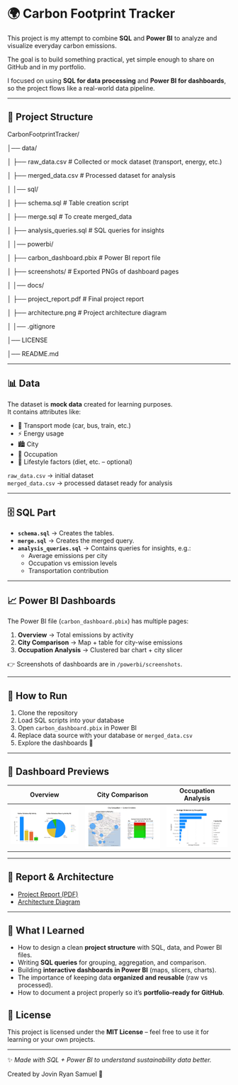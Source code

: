 # 🌍 Carbon Footprint Tracker

This project is my attempt to combine **SQL** and **Power BI** to analyze and visualize everyday carbon emissions.  

The goal is to build something practical, yet simple enough to share on GitHub and in my portfolio.

I focused on using **SQL for data processing** and **Power BI for dashboards**, so the project flows like a real-world data pipeline.

---

## 📂 Project Structure

CarbonFootprintTracker/

│── data/

│ ├── raw_data.csv # Collected or mock dataset (transport, energy, etc.)

│ ├── merged_data.csv # Processed dataset for analysis

│
│── sql/

│ ├── schema.sql # Table creation script

│ ├── merge.sql # To create merged_data

│ ├── analysis_queries.sql # SQL queries for insights

│
│── powerbi/

│ ├── carbon_dashboard.pbix # Power BI report file

│ ├── screenshots/ # Exported PNGs of dashboard pages

│
│── docs/

│ ├── project_report.pdf # Final project report

│ ├── architecture.png # Project architecture diagram

│
│── .gitignore

│── LICENSE

│── README.md



---

## 📊 Data

The dataset is **mock data** created for learning purposes.  
It contains attributes like:

- 🚗 Transport mode (car, bus, train, etc.)
- ⚡ Energy usage
- 🏙️ City
- 👔 Occupation
- 🌱 Lifestyle factors (diet, etc. – optional)

`raw_data.csv` → initial dataset  
`merged_data.csv` → processed dataset ready for analysis

---

## 🗄️ SQL Part

- **`schema.sql`** → Creates the tables.  
- **`merge.sql`** → Creates the merged query.  
- **`analysis_queries.sql`** → Contains queries for insights, e.g.:
  - Average emissions per city  
  - Occupation vs emission levels  
  - Transportation contribution  

---

## 📈 Power BI Dashboards

The Power BI file (`carbon_dashboard.pbix`) has multiple pages:

1. **Overview** → Total emissions by activity  
2. **City Comparison** → Map + table for city-wise emissions  
3. **Occupation Analysis** → Clustered bar chart + city slicer  

👉 Screenshots of dashboards are in `/powerbi/screenshots`.

---

## 🚀 How to Run

1. Clone the repository  
2. Load SQL scripts into your database  
3. Open `carbon_dashboard.pbix` in Power BI  
4. Replace data source with your database or `merged_data.csv`  
5. Explore the dashboards 🎉  

---

## 📸 Dashboard Previews

| Overview | City Comparison | Occupation Analysis |
|----------|----------------|----------------------|
| ![Overview](powerbi/screenshots/page1_overview.png) | ![City](powerbi/screenshots/page2_city.png) | ![Occupation](powerbi/screenshots/page3_occupation.png) |

---

## 📑 Report & Architecture

- [Project Report (PDF)](docs/project_report.pdf)  
- [Architecture Diagram](docs/architecture.png)  

---

## 📝 What I Learned

- How to design a clean **project structure** with SQL, data, and Power BI files.  
- Writing **SQL queries** for grouping, aggregation, and comparison.  
- Building **interactive dashboards in Power BI** (maps, slicers, charts).  
- The importance of keeping data **organized and reusable** (raw vs processed).  
- How to document a project properly so it’s **portfolio-ready for GitHub**.

## 📜 License

This project is licensed under the **MIT License** – feel free to use it for learning or your own projects.  

---

✨ *Made with SQL + Power BI to understand sustainability data better.*

Created by Jovin Ryan Samuel 💫
